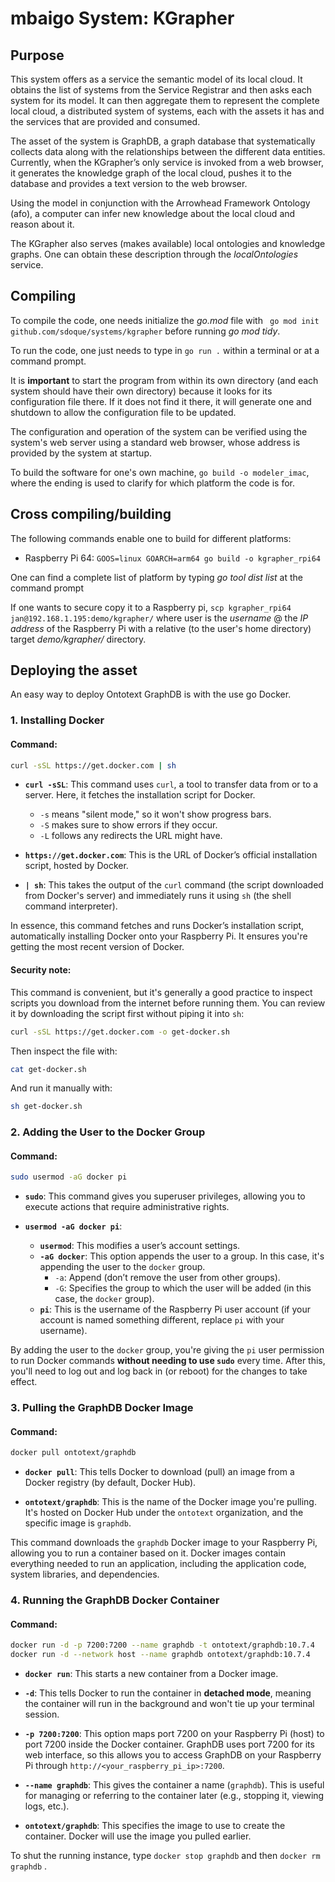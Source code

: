 # mbaigo System: KGrapher

## Purpose
This system offers as a service the semantic model of its local cloud.
It obtains the list of systems from the Service Registrar and then asks each system for its model.
It can then aggregate them to represent the complete local cloud, a distributed system of systems, each with the assets it has and the services that are provided and consumed.

The asset of the system is GraphDB, a graph database that systematically collects data along with the relationships between the different data entities.
Currently, when the KGrapher’s only service is invoked from a web browser, it generates the knowledge graph of the local cloud, pushes it to the database and provides a text version to the web browser.

Using the model in conjunction with the Arrowhead Framework Ontology (afo), a computer can infer new knowledge about the local cloud and reason about it.

The KGrapher also serves (makes available) local ontologies and knowledge graphs.
One can obtain these description through the *localOntologies* service.

## Compiling
To compile the code, one needs initialize the *go.mod* file with ``` go mod init github.com/sdoque/systems/kgrapher``` before running *go mod tidy*.

To run the code, one just needs to type in ```go run .``` within a terminal or at a command prompt.

It is **important** to start the program from within its own directory (and each system should have their own directory) because it looks for its configuration file there. If it does not find it there, it will generate one and shutdown to allow the configuration file to be updated.

The configuration and operation of the system can be verified using the system's web server using a standard web browser, whose address is provided by the system at startup.

To build the software for one's own machine,
```go build -o modeler_imac```, where the ending is used to clarify for which platform the code is for.


## Cross compiling/building
The following commands enable one to build for different platforms:

- Raspberry Pi 64: ```GOOS=linux GOARCH=arm64 go build -o kgrapher_rpi64```

One can find a complete list of platform by typing *‌go tool dist list* at the command prompt

If one wants to secure copy it to a Raspberry pi,
`scp kgrapher_rpi64 jan@192.168.1.195:demo/kgrapher/` where user is the *username* @ the *IP address* of the Raspberry Pi with a relative (to the user's home directory) target *demo/kgrapher/* directory.

## Deploying the asset
An easy way to deploy Ontotext GraphDB is with the use go Docker.

### 1. **Installing Docker**

#### Command:
```bash
curl -sSL https://get.docker.com | sh
```
- **`curl -sSL`**: This command uses `curl`, a tool to transfer data from or to a server. Here, it fetches the installation script for Docker.
  - `-s` means "silent mode," so it won't show progress bars.
  - `-S` makes sure to show errors if they occur.
  - `-L` follows any redirects the URL might have.
  
- **`https://get.docker.com`**: This is the URL of Docker’s official installation script, hosted by Docker.
  
- **`| sh`**: This takes the output of the `curl` command (the script downloaded from Docker's server) and immediately runs it using `sh` (the shell command interpreter).
  
In essence, this command fetches and runs Docker’s installation script, automatically installing Docker onto your Raspberry Pi. It ensures you're getting the most recent version of Docker.

#### Security note:
This command is convenient, but it's generally a good practice to inspect scripts you download from the internet before running them. You can review it by downloading the script first without piping it into `sh`:
```bash
curl -sSL https://get.docker.com -o get-docker.sh
```
Then inspect the file with:
```bash
cat get-docker.sh
```
And run it manually with:
```bash
sh get-docker.sh
```

### 2. **Adding the User to the Docker Group**

#### Command:
```bash
sudo usermod -aG docker pi
```

- **`sudo`**: This command gives you superuser privileges, allowing you to execute actions that require administrative rights.
  
- **`usermod -aG docker pi`**:
  - **`usermod`**: This modifies a user’s account settings.
  - **`-aG docker`**: This option appends the user to a group. In this case, it's appending the user to the `docker` group.
    - `-a`: Append (don’t remove the user from other groups).
    - `-G`: Specifies the group to which the user will be added (in this case, the `docker` group).
  - **`pi`**: This is the username of the Raspberry Pi user account (if your account is named something different, replace `pi` with your username).

By adding the user to the `docker` group, you're giving the `pi` user permission to run Docker commands **without needing to use `sudo`** every time. After this, you'll need to log out and log back in (or reboot) for the changes to take effect.

### 3. **Pulling the GraphDB Docker Image**

#### Command:
```bash
docker pull ontotext/graphdb
```

- **`docker pull`**: This tells Docker to download (pull) an image from a Docker registry (by default, Docker Hub).
  
- **`ontotext/graphdb`**: This is the name of the Docker image you're pulling. It's hosted on Docker Hub under the `ontotext` organization, and the specific image is `graphdb`.

This command downloads the `graphdb` Docker image to your Raspberry Pi, allowing you to run a container based on it. Docker images contain everything needed to run an application, including the application code, system libraries, and dependencies.

### 4. **Running the GraphDB Docker Container**

#### Command:
```bash
docker run -d -p 7200:7200 --name graphdb -t ontotext/graphdb:10.7.4
docker run -d --network host --name graphdb ontotext/graphdb:10.7.4
```

- **`docker run`**: This starts a new container from a Docker image.
  
- **`-d`**: This tells Docker to run the container in **detached mode**, meaning the container will run in the background and won't tie up your terminal session.
  
- **`-p 7200:7200`**: This option maps port 7200 on your Raspberry Pi (host) to port 7200 inside the Docker container. GraphDB uses port 7200 for its web interface, so this allows you to access GraphDB on your Raspberry Pi through `http://<your_raspberry_pi_ip>:7200`.

- **`--name graphdb`**: This gives the container a name (`graphdb`). This is useful for managing or referring to the container later (e.g., stopping it, viewing logs, etc.).

- **`ontotext/graphdb`**: This specifies the image to use to create the container. Docker will use the image you pulled earlier.


To shut the running instance, type ```docker stop graphdb``` and then ```docker rm graphdb``` .